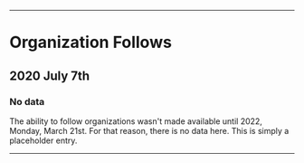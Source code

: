 
***

# Organization Follows

## 2020 July 7th

### No data

The ability to follow organizations wasn't made available until 2022, Monday, March 21st. For that reason, there is no data here. This is simply a placeholder entry.

***
